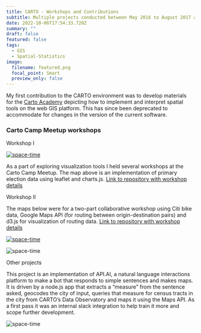 ```yaml
---
title: CARTO - Workshops and Contributions
subtitle: Multiple projects conducted between May 2016 to August 2017 at CARTO
date: 2022-10-06T17:54:33.720Z
summary: ""
draft: false
featured: false
tags:
  - GIS
  - Spatial-Statistics
image:
  filename: featured.png
  focal_point: Smart
  preview_only: false
---
```

My first contribution to the CARTO environment was to develop materials for the [Carto Academy](https://carto.com/help/tutorials/using-builder/) depicting how to implement and interpret spatial tools on the web GIS platform. This has since been deprecated to accommodate for changes in the version of the current software.

### Carto Camp Meetup workshops

Workshop I

[![space-time](../../voting.gif)](http://bl.ocks.org/mehak-sachdeva/raw/503588cc042fd4b5500128034beae71a/)

As a part of exploring visualization tools I held several workshops at the Carto Camp Meetup. The map above is an implementation of primary election data using leaflet and charts.js. [Link to repository with workshop details](https://github.com/CartoCamp/workshops/tree/master/2016-10-07-Charts-and-interactive-maps)

Workshop II

The maps below were for a two-part collaborative workshop using Citi bike data, Google Maps API (for routing between origin-destination pairs) and d3.js for visualization of routing data. [Link to repository with workshop details](https://github.com/CartoCamp/workshops/tree/master/2017-04-28-carto-camp-routing)

[![space-time](../../citibike.gif)](https://team.carto.com/u/mehak-carto/builder/584986d2-2bb9-11e7-afcc-0e05a8b3e3d7/embed)

![space-time](../../d3-camp.gif)

Other projects

This project is an implementation of API.AI, a natural language interactions platform to make a bot that responds to simple sentences and makes maps. It is driven by a node.js app that extracts a “measure” from the sentence asked, geocodes the city of input, queries that measure for census tracts in the city from CARTO’s Data Observatory and maps it using the Maps API. As a first pass it was an internal slack integration to help train it more and scope further development.

![space-time](../../api-bot.gif)